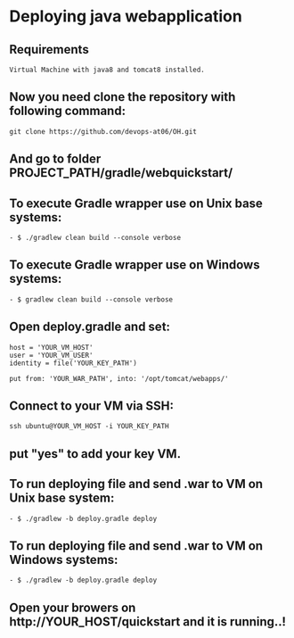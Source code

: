 # Deploying java webapplication

## Requirements

    Virtual Machine with java8 and tomcat8 installed.

## Now you need clone the repository with following command:

    git clone https://github.com/devops-at06/OH.git

## And go to folder PROJECT_PATH/gradle/webquickstart/

## To execute Gradle wrapper use on Unix base systems:
    - $ ./gradlew clean build --console verbose                                               

## To execute Gradle wrapper use on Windows systems:
    - $ gradlew clean build --console verbose

## Open deploy.gradle and set:

    host = 'YOUR_VM_HOST'
    user = 'YOUR_VM_USER'
    identity = file('YOUR_KEY_PATH')

    put from: 'YOUR_WAR_PATH', into: '/opt/tomcat/webapps/'

## Connect to your VM via SSH:

    ssh ubuntu@YOUR_VM_HOST -i YOUR_KEY_PATH

## put "yes" to add your key VM.

## To run deploying file and send .war to VM on Unix base system:

    - $ ./gradlew -b deploy.gradle deploy
## To run deploying file and send .war to VM on Windows systems:

    - $ ./gradlew -b deploy.gradle deploy

## Open your browers on http://YOUR_HOST/quickstart and it is running..!
